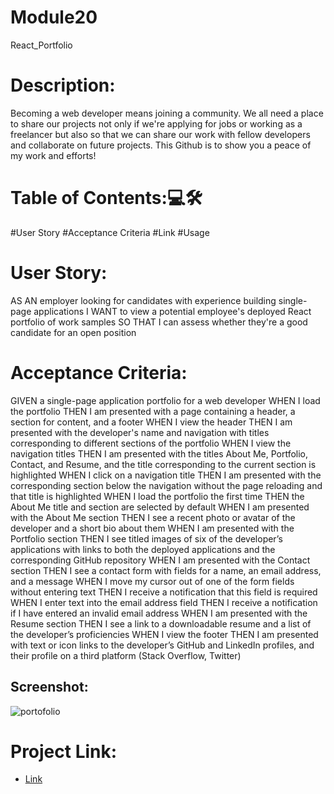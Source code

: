# Module20
React_Portfolio

<h1>Description:</h1>
Becoming a web developer means joining a community. We all need a place to share our projects not only if we're applying for jobs or working as a freelancer but also so that we can share our work with fellow developers and collaborate on future projects. This Github is to show you a peace of my work and efforts!

<h1>Table of Contents:💻🛠</h1> 
#User Story
#Acceptance Criteria
#Link
#Usage

<h1>User Story:</h1>
AS AN employer looking for candidates with experience building single-page applications
I WANT to view a potential employee's deployed React portfolio of work samples
SO THAT I can assess whether they're a good candidate for an open position

<h1>Acceptance Criteria:</h1>

GIVEN a single-page application portfolio for a web developer
WHEN I load the portfolio
THEN I am presented with a page containing a header, a section for content, and a footer
WHEN I view the header
THEN I am presented with the developer's name and navigation with titles corresponding to different sections of the portfolio
WHEN I view the navigation titles
THEN I am presented with the titles About Me, Portfolio, Contact, and Resume, and the title corresponding to the current section is highlighted
WHEN I click on a navigation title
THEN I am presented with the corresponding section below the navigation without the page reloading and that title is highlighted
WHEN I load the portfolio the first time
THEN the About Me title and section are selected by default
WHEN I am presented with the About Me section
THEN I see a recent photo or avatar of the developer and a short bio about them
WHEN I am presented with the Portfolio section
THEN I see titled images of six of the developer’s applications with links to both the deployed applications and the corresponding GitHub repository
WHEN I am presented with the Contact section
THEN I see a contact form with fields for a name, an email address, and a message
WHEN I move my cursor out of one of the form fields without entering text
THEN I receive a notification that this field is required
WHEN I enter text into the email address field
THEN I receive a notification if I have entered an invalid email address
WHEN I am presented with the Resume section
THEN I see a link to a downloadable resume and a list of the developer’s proficiencies
WHEN I view the footer
THEN I am presented with text or icon links to the developer’s GitHub and LinkedIn profiles, and their profile on a third platform (Stack Overflow, Twitter)





<h2>Screenshot:</h2>

![portofolio](https://github.com/GithubOchoa1/Module20/assets/103874328/2e0f5ab6-a9fe-43c4-b14a-cbe58aca3a50)


<h1>Project Link:</h1>
<ul>
<li> <a href="https://github.com/GithubOchoa1/Module20">
Link</a></li>

